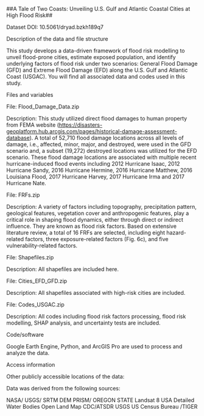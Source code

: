 ##A Tale of Two Coasts: Unveiling U.S. Gulf and Atlantic Coastal Cities at High Flood Risk##

Dataset DOI: 10.5061/dryad.bzkh189q7

Description of the data and file structure

This study develops a data-driven framework of flood risk modelling to unveil flood-prone cities, estimate exposed population, and identify underlying factors of flood risk under two scenarios: General Flood Damage (GFD) and Extreme Flood Damage (EFD) along the U.S. Gulf and Atlantic Coast (USGAC). You will find all associated data and codes used in this study.

Files and variables

File: Flood_Damage_Data.zip

Description: This study utilized direct flood damages to human property from FEMA website (https://disasters-geoplatform.hub.arcgis.com/pages/historical-damage-assessment-database). A total of 52,710 flood damage locations across all levels of damage, i.e., affected, minor, major, and destroyed, were used in the GFD scenario and, a subset (19,272) destroyed locations was utilized for the EFD scenario. These flood damage locations are associated with multiple recent hurricane-induced flood events including 2012 Hurricane Isaac, 2012 Hurricane Sandy, 2016 Hurricane Hermine, 2016 Hurricane Matthew, 2016 Louisiana Flood, 2017 Hurricane Harvey, 2017 Hurricane Irma and 2017 Hurricane Nate.


File: FRFs.zip

Description: A variety of factors including topography, precipitation pattern, geological features, vegetation cover and anthropogenic features, play a critical role in shaping flood dynamics, either through direct or indirect influence. They are known as flood risk factors. Based on extensive literature review, a total of 16 FRFs are selected, including eight hazard-related factors, three exposure-related factors (Fig. 6c), and five vulnerability-related factors.


File: Shapefiles.zip

Description: All shapefiles are included here.


File: Cities_EFD_GFD.zip

Description: All shapefiles associated with high-risk cities are included. 


File: Codes_USGAC.zip

Description: All codes including flood risk factors processing, flood risk modelling, SHAP analysis, and uncertainty tests are included. 


Code/software

Google Earth Engine, Python, and ArcGIS Pro are used to process and analyze the data.


Access information

Other publicly accessible locations of the data:

Data was derived from the following sources:

NASA/ USGS/ SRTM
DEM
PRISM/ OREGON STATE
Landsat 8
USA Detailed Water Bodies
Open Land Map
CDC/ATSDR
USGS
US Census Bureau /TIGER


